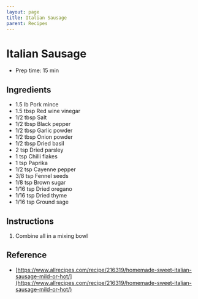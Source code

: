 ```yaml
---
layout: page
title: Italian Sausage
parent: Recipes
---
```


# Italian Sausage

- Prep time: 15 min

## Ingredients

- 1.5 lb Pork mince
- 1.5 tbsp Red wine vinegar
- 1/2 tbsp Salt
- 1/2 tbsp Black pepper
- 1/2 tbsp Garlic powder
- 1/2 tbsp Onion powder
- 1/2 tbsp Dried basil
- 2 tsp Dried parsley
- 1 tsp Chilli flakes
- 1 tsp Paprika
- 1/2 tsp Cayenne pepper
- 3/8 tsp Fennel seeds
- 1/8 tsp Brown sugar
- 1/16 tsp Dried oregano
- 1/16 tsp Dried thyme
- 1/16 tsp Ground sage

## Instructions

1. Combine all in a mixing bowl

## Reference

- [https://www.allrecipes.com/recipe/216319/homemade-sweet-italian-sausage-mild-or-hot/](https://www.allrecipes.com/recipe/216319/homemade-sweet-italian-sausage-mild-or-hot/)

